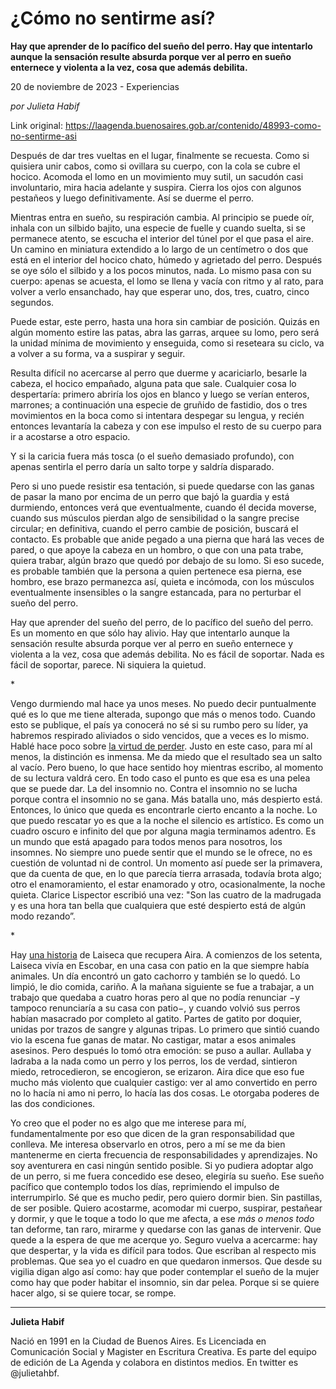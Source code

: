 # ¿Cómo no sentirme así?

**Hay que aprender de lo pacífico del sueño del perro. Hay que intentarlo aunque la sensación resulte absurda porque ver al perro en sueño enternece y violenta a la vez, cosa que además debilita.**

20 de noviembre de 2023 - Experiencias

_por Julieta Habif_

Link original: https://laagenda.buenosaires.gob.ar/contenido/48993-como-no-sentirme-asi



Después de dar tres vueltas en el lugar, finalmente se recuesta. Como si quisiera unir cabos, como si ovillara su cuerpo, con la cola se cubre el hocico. Acomoda el lomo en un movimiento muy sutil, un sacudón casi involuntario, mira hacia adelante y suspira. Cierra los ojos con algunos pestañeos y luego definitivamente. Así se duerme el perro.




Mientras entra en sueño, su respiración cambia. Al principio se puede oír, inhala con un silbido bajito, una especie de fuelle y cuando suelta, si se permanece atento, se escucha el interior del túnel por el que pasa el aire. Un camino en miniatura extendido a lo largo de un centímetro o dos que está en el interior del hocico chato, húmedo y agrietado del perro. Después se oye sólo el silbido y a los pocos minutos, nada. Lo mismo pasa con su cuerpo: apenas se acuesta, el lomo se llena y vacía con ritmo y al rato, para volver a verlo ensanchado, hay que esperar uno, dos, tres, cuatro, cinco segundos.




Puede estar, este perro, hasta una hora sin cambiar de posición. Quizás en algún momento estire las patas, abra las garras, arquee su lomo, pero será la unidad mínima de movimiento y enseguida, como si reseteara su ciclo, va a volver a su forma, va a suspirar y seguir.




Resulta difícil no acercarse al perro que duerme y acariciarlo, besarle la cabeza, el hocico empañado, alguna pata que sale. Cualquier cosa lo despertaría: primero abriría los ojos en blanco y luego se verían enteros, marrones; a continuación una especie de gruñido de fastidio, dos o tres movimientos en la boca como si intentara despegar su lengua, y recién entonces levantaría la cabeza y con ese impulso el resto de su cuerpo para ir a acostarse a otro espacio.




Y si la caricia fuera más tosca (o el sueño demasiado profundo), con apenas sentirla el perro daría un salto torpe y saldría disparado.




Pero si uno puede resistir esa tentación, si puede quedarse con las ganas de pasar la mano por encima de un perro que bajó la guardia y está durmiendo, entonces verá que eventualmente, cuando él decida moverse, cuando sus músculos pierdan algo de sensibilidad o la sangre precise circular; en definitiva, cuando el perro cambie de posición, buscará el contacto. Es probable que anide pegado a una pierna que hará las veces de pared, o que apoye la cabeza en un hombro, o que con una pata trabe, quiera trabar, algún brazo que quedó por debajo de su lomo. Si eso sucede, es probable también que la persona a quien pertenece esa pierna, ese hombro, ese brazo permanezca así, quieta e incómoda, con los músculos eventualmente insensibles o la sangre estancada, para no perturbar el sueño del perro.




Hay que aprender del sueño del perro, de lo pacífico del sueño del perro. Es un momento en que sólo hay alivio. Hay que intentarlo aunque la sensación resulte absurda porque ver al perro en sueño enternece y violenta a la vez, cosa que además debilita. No es fácil de soportar. Nada es fácil de soportar, parece. Ni siquiera la quietud.




\*




Vengo durmiendo mal hace ya unos meses. No puedo decir puntualmente qué es lo que me tiene alterada, supongo que más o menos todo. Cuando esto se publique, el país ya conocerá no sé si su rumbo pero su líder, ya habremos respirado aliviados o sido vencidos, que a veces es lo mismo. Hablé hace poco sobre [la virtud de perder](https://laagenda.buenosaires.gob.ar/contenido/42731-ta-todo-bien). Justo en este caso, para mí al menos, la distinción es inmensa. Me da miedo que el resultado sea un salto al vacío. Pero bueno, lo que hace sentido hoy mientras escribo, al momento de su lectura valdrá cero. En todo caso el punto es que esa es una pelea que se puede dar. La del insomnio no. Contra el insomnio no se lucha porque contra el insomnio no se gana. Más batalla uno, más despierto está. Entonces, lo único que queda es encontrarle cierto encanto a la noche. Lo que puedo rescatar yo es que a la noche el silencio es artístico. Es como un cuadro oscuro e infinito del que por alguna magia terminamos adentro. Es un mundo que está apagado para todos menos para nosotros, los insomnes. No siempre uno puede sentir que el mundo se le ofrece, no es cuestión de voluntad ni de control. Un momento así puede ser la primavera, que da cuenta de que, en lo que parecía tierra arrasada, todavía brota algo; otro el enamoramiento, el estar enamorado y otro, ocasionalmente, la noche quieta. Clarice Lispector escribió una vez: "Son las cuatro de la madrugada y es una hora tan bella que cualquiera que esté despierto está de algún modo rezando”.




\*




Hay [una historia](https://www.clarin.com/literatura/alberto-laiseca_0_SyEZfk1iPXl.html) de Laiseca que recupera Aira. A comienzos de los setenta, Laiseca vivía en Escobar, en una casa con patio en la que siempre había animales. Un día encontró un gato cachorro y también se lo quedó. Lo limpió, le dio comida, cariño. A la mañana siguiente se fue a trabajar, a un trabajo que quedaba a cuatro horas pero al que no podía renunciar −y tampoco renunciaría a su casa con patio−, y cuando volvió sus perros habían masacrado por completo al gatito. Partes de gatito por doquier, unidas por trazos de sangre y algunas tripas. Lo primero que sintió cuando vio la escena fue ganas de matar. No castigar, matar a esos animales asesinos. Pero después lo tomó otra emoción: se puso a aullar. Aullaba y ladraba a la nada como un perro y los perros, los de verdad, sintieron miedo, retrocedieron, se encogieron, se erizaron. Aira dice que eso fue mucho más violento que cualquier castigo: ver al amo convertido en perro no lo hacía ni amo ni perro, lo hacía las dos cosas. Le otorgaba poderes de las dos condiciones.




Yo creo que el poder no es algo que me interese para mí, fundamentalmente por eso que dicen de la gran responsabilidad que conlleva. Me interesa observarlo en otros, pero a mí se me da bien mantenerme en cierta frecuencia de responsabilidades y aprendizajes. No soy aventurera en casi ningún sentido posible. Si yo pudiera adoptar algo de un perro, si me fuera concedido ese deseo, elegiría su sueño. Ese sueño pacífico que contemplo todos los días, reprimiendo el impulso de interrumpirlo. Sé que es mucho pedir, pero quiero dormir bien. Sin pastillas, de ser posible. Quiero acostarme, acomodar mi cuerpo, suspirar, pestañear y dormir, y que le toque a todo lo que me afecta, a ese *más o menos todo* tan deforme, tan raro, mirarme y quedarse con las ganas de intervenir. Que quede a la espera de que me acerque yo. Seguro vuelva a acercarme: hay que despertar, y la vida es difícil para todos. Que escriban al respecto mis problemas. Que sea yo el cuadro en que quedaron inmersos. Que desde su vigilia digan algo así como: hay que poder contemplar el sueño de la mujer como hay que poder habitar el insomnio, sin dar pelea. Porque si se quiere hacer algo, si se quiere tocar, se rompe.




---




**Julieta Habif**




Nació en 1991 en la Ciudad de Buenos Aires. Es Licenciada en Comunicación Social y Magister en Escritura Creativa. Es parte del equipo de edición de La Agenda y colabora en distintos medios. En twitter es @julietahbf.



